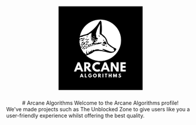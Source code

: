 <h1 align="center">
  <a href="https://github.com/ArcaneAlgorithms">
    <img src="https://raw.githubusercontent.com/ArcaneAlgorithms/.github/refs/heads/main/profile/Arcane.png" alt="Logo" width="225" height="225">
  </a>
</h1>
<div align="center">
# Arcane Algorithms
Welcome to the Arcane Algorithms profile!
</div>
We've made projects such as The Unblocked Zone to give users like you a user-friendly experience whilst offering the best quality.
